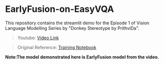 # EarlyFusion-on-EasyVQA

This repository contains the streamlit demo for the Episode 1 of Vision Language Modelling Series by "Donkey Stereotype by PrithviDa".

> Youtube: [Video Link](https://www.youtube.com/watch?v=aGZWjz_K_rg)

> Original Reference: [Training Notebook](https://github.com/PrithivirajDamodaran/vision-language-modelling-series)

**Note:The model demonstrated here is EarlyFusion model from the video.**
